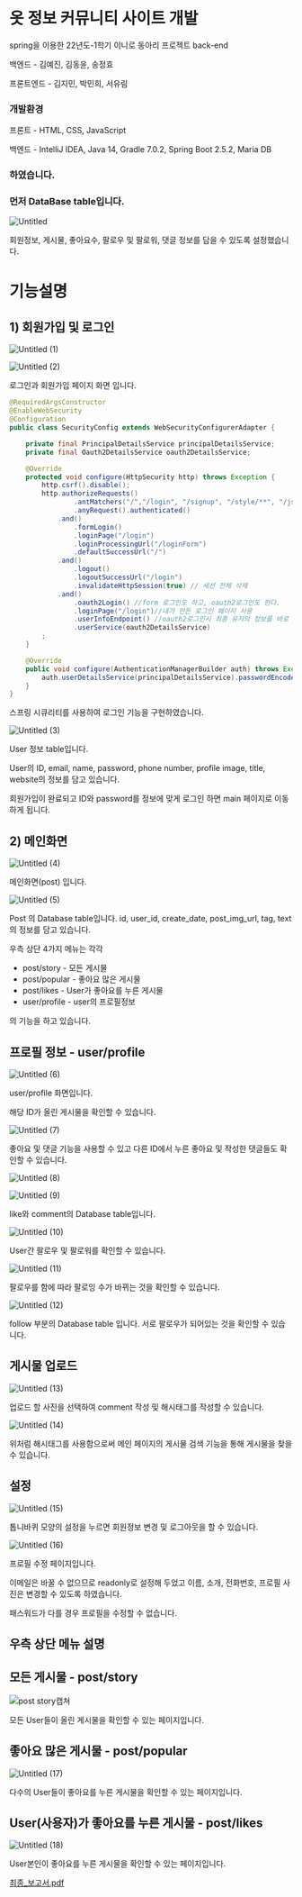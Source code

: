 # 옷 정보 커뮤니티 사이트 개발

spring을 이용한 22년도-1학기 이니로 동아리 프로젝트 back-end


백엔드 - 김예진, 김동윤, 송정효

프론트엔드 - 김지민, 박민희, 서유림

### 개발환경

프론트 - HTML, CSS, JavaScript

백엔드 - IntelliJ IDEA, Java 14, Gradle 7.0.2, Spring Boot 2.5.2, Maria DB

### 하였습니다.

### 먼저 DataBase table입니다.

![Untitled](https://user-images.githubusercontent.com/79832986/226159933-68aa0da7-dda6-40f7-9b8b-30daf5fcaf0d.png)

회원정보, 게시물, 좋아요수, 팔로우 및 팔로워, 댓글 정보를 담을 수 있도록 설정했습니다.

# 기능설명

## 1) 회원가입 및 로그인

![Untitled (1)](https://user-images.githubusercontent.com/79832986/226159961-2faa4313-7231-42ce-8085-27512bfe046f.png)

![Untitled (2)](https://user-images.githubusercontent.com/79832986/226159965-7f156eeb-0c71-4eb4-842e-097acc0d4e20.png)

로그인과 회원가입 페이지 화면 입니다.

```java
@RequiredArgsConstructor
@EnableWebSecurity
@Configuration
public class SecurityConfig extends WebSecurityConfigurerAdapter {

    private final PrincipalDetailsService principalDetailsService;
    private final Oauth2DetailsService oauth2DetailsService;

    @Override
    protected void configure(HttpSecurity http) throws Exception {
        http.csrf().disable();
        http.authorizeRequests()
                .antMatchers("/","/login", "/signup", "/style/**", "/js/**", "/img/**").permitAll()
                .anyRequest().authenticated()
            .and()
                .formLogin()
                .loginPage("/login")
                .loginProcessingUrl("/loginForm")
                .defaultSuccessUrl("/")
            .and()
                .logout()
                .logoutSuccessUrl("/login")
                .invalidateHttpSession(true) // 세션 전체 삭제
            .and()
                .oauth2Login() //form 로그인도 하고, oauth2로그인도 한다.
                .loginPage("/login")//내가 만든 로그인 페이지 사용
                .userInfoEndpoint() //oauth2로그인시 최종 유저의 정보를 바로 받아온다.
                .userService(oauth2DetailsService)
        ;
    }

    @Override
    public void configure(AuthenticationManagerBuilder auth) throws Exception {
        auth.userDetailsService(principalDetailsService).passwordEncoder(new BCryptPasswordEncoder());
    }
}
```

스프링 시큐리티를 사용하여 로그인 기능을 구현하였습니다.

![Untitled (3)](https://user-images.githubusercontent.com/79832986/226159981-9ac33998-1a9d-4d56-84f5-11de0a935646.png)

User 정보 table입니다. 

User의 ID, email, name, password, phone number, profile image, title, website의 정보를 담고 있습니다.

회원가입이 완료되고 ID와 password를 정보에 맞게 로그인 하면 main 페이지로 이동하게 됩니다.

## 2) 메인화면

![Untitled (4)](https://user-images.githubusercontent.com/79832986/226159992-4af70b69-538a-45a2-a7fe-60cab7574cb3.png)

메인화면(post) 입니다. 

![Untitled (5)](https://user-images.githubusercontent.com/79832986/226160002-4ac6d33e-f0fb-4f79-9f8c-563b99048fd6.png)

Post 의 Database table입니다. id, user_id, create_date, post_img_url, tag, text의 정보를 담고 있습니다.

우측 상단 4가지 메뉴는 각각 

- post/story - 모든 게시물
- post/popular - 좋아요 많은 게시물
- post/likes - User가 좋아요를 누른 게시물
- user/profile - user의 프로필정보

의 기능을 하고 있습니다.

## 프로필 정보 - user/profile

![Untitled (6)](https://user-images.githubusercontent.com/79832986/226160110-57b549a1-4b2b-4dfb-90bf-e9f7a223d6f7.png)

user/profile 화면입니다.

해당 ID가 올린 게시물을 확인할 수 있습니다.

![Untitled (7)](https://user-images.githubusercontent.com/79832986/226160024-bb330c0c-807c-44ee-962e-350fef6ff256.png)

좋아요 및 댓글 기능을 사용할 수 있고 다른 ID에서 누른 좋아요 및 작성한 댓글들도 확인할 수 있습니다.

![Untitled (8)](https://user-images.githubusercontent.com/79832986/226160037-5c3bfab3-0ee1-494c-8fe7-9d81e0955284.png)

![Untitled (9)](https://user-images.githubusercontent.com/79832986/226160146-0e2ff1fc-45dd-44e6-aee3-17bd054c2e42.png)

like와 comment의 Database table입니다. 

![Untitled (10)](https://user-images.githubusercontent.com/79832986/226160150-ae302ec1-1924-43bb-b1a2-37b7b895ef05.png)

User간 팔로우 및 팔로워를 확인할 수 있습니다.

![Untitled (11)](https://user-images.githubusercontent.com/79832986/226160172-33fd2a22-4cc4-404d-9018-3f790e8194bc.png)

팔로우를 함에 따라 팔로잉 수가 바뀌는 것을 확인할 수 있습니다.

![Untitled (12)](https://user-images.githubusercontent.com/79832986/226160178-bf6c9010-3264-4b2c-9863-9213520e5190.png)

follow 부분의 Database table 입니다. 서로 팔로우가 되어있는 것을 확인할 수 있습니다.

## 게시물 업로드

![Untitled (13)](https://user-images.githubusercontent.com/79832986/226160197-361ee0c7-a914-4b34-a8d1-47c129d14ce8.png)

업로드 할 사진을 선택하여 comment 작성 및 해시태그를 작성할 수 있습니다. 

![Untitled (14)](https://user-images.githubusercontent.com/79832986/226160214-cfb77c4c-3c7f-4c8b-ab2b-f0c7b51edbfb.png)

위처럼 해시태그를 사용함으로써 메인 페이지의 게시물 검색 기능을 통해 게시물을 찾을 수 있습니다.

## 설정

![Untitled (15)](https://user-images.githubusercontent.com/79832986/226160243-ecf88a78-16a6-42c3-aa53-61474d765427.png)

톱니바퀴 모양의 설정을 누르면 회원정보 변경 및 로그아웃을 할 수 있습니다.

![Untitled (16)](https://user-images.githubusercontent.com/79832986/226160267-9b670293-261e-43f0-938c-ed8199715d26.png)

프로필 수정 페이지입니다.

이메일은 바꿀 수 없으므로 readonly로 설정해 두었고 이름, 소개, 전화번호, 프로필 사진은 변경할 수 있도록 하였습니다.

패스워드가 다를 경우 프로필을 수정할 수 없습니다.

## 우측 상단 메뉴 설명

## 모든 게시물 - post/story

![post story캡쳐](https://user-images.githubusercontent.com/79832986/226160277-37a9d967-0043-42cc-b613-73909145fcee.png)

모든 User들이 올린 게시물을 확인할 수 있는 페이지입니다.

## 좋아요 많은 게시물 - post/popular

![Untitled (17)](https://user-images.githubusercontent.com/79832986/226160290-85dd3590-fd1f-4968-8f37-c73475cc0204.png)

다수의 User들이 좋아요를 누른 게시물을 확인할 수 있는 페이지입니다.

## User(사용자)가 좋아요를 누른 게시물 - post/likes

![Untitled (18)](https://user-images.githubusercontent.com/79832986/226160299-b6ef1951-a517-498a-84ba-8dbaefcf9b11.png)

User본인이 좋아요를 누른 게시물을 확인할 수 있는 페이지입니다.

[최종_보고서.pdf](https://github.com/201810777/surfers/files/8999579/_.pdf)
